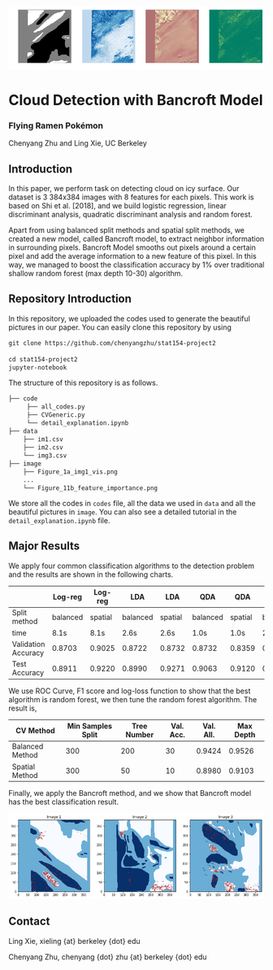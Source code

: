 
![alt text](https://github.com/chenyangzhu/stat154-project2/raw/master/image/Figure_1a_img1_vis.png)

# Cloud Detection with Bancroft Model
### Flying Ramen Pokémon
Chenyang Zhu and Ling Xie, UC Berkeley

## Introduction
In this paper, we perform task on detecting cloud on icy surface. Our dataset is 3 384x384 images with 8 features for each pixels. This work is based on Shi et al. [2018], and we build logistic regression, linear discriminant analysis, quadratic discriminant analysis and random forest.

Apart from using balanced split methods and spatial split methods, we created a new model, called Bancroft model, to extract neighbor information in surrounding pixels. Bancroft Model smooths out pixels around a certain pixel and add the average information to a new feature of this pixel. In this way, we managed to boost the classification accuracy by 1% over traditional shallow random forest (max depth 10-30) algorithm.

## Repository Introduction

In this repository, we uploaded the codes used to generate the beautiful pictures in our paper. You can easily clone this repository by using
```
git clone https://github.com/chenyangzhu/stat154-project2

cd stat154-project2
jupyter-notebook
```

The structure of this repository is as follows.
```
├── code
     ├── all_codes.py
     ├── CVGeneric.py
     └── detail_explanation.ipynb
├── data
    ├── im1.csv
    ├── im2.csv
    └── img3.csv
├── image
    ├── Figure_1a_img1_vis.png
    ...
    └── Figure_11b_feature_importance.png
```
We store all the codes in `codes` file, all the data we used in `data` and all the beautiful pictures in `image`.
You can also see a detailed tutorial in the `detail_explanation.ipynb` file.


## Major Results

We apply four common classification algorithms to the detection problem and the results are shown in the following charts.

|                     | Log-reg  | Log-reg | LDA      | LDA     | QDA      | QDA     | Rand-forest | Rand-forest |
|---------------------|----------|---------|----------|---------|----------|---------|-------------|-------------|
| Split method        | balanced | spatial | balanced | spatial | balanced | spatial | balanced    | spatial     |
| time                | 8.1s     | 8.1s    | 2.6s     | 2.6s    | 1.0s     | 1.0s    | 283s        | 283s        |
| Validation Accuracy | 0.8703   | 0.9025  | 0.8722   | 0.8732  | 0.8732   | 0.8359  | 0.9534      | 0.9358      |
| Test Accuracy       | 0.8911   | 0.9220  | 0.8990   | 0.9271  | 0.9063   | 0.9120  | 0.9450      | 0.9300      |

We use ROC Curve, F1 score and log-loss function to show that the best algorithm is random forest, we then tune the random forest algorithm. The result is,

| CV Method       | Min Samples Split | Tree Number | Val. Acc. | Val. All. | Max Depth |
|-----------------|-------------------|-------------|-----------|-----------|-----------|
| Balanced Method | 300               | 200         | 30        | 0.9424    | 0.9526    |
| Spatial Method  | 300               | 50          | 10        | 0.8980    | 0.9103    |

Finally, we apply the Bancroft method, and we show that Bancroft model has the best classification result.

![alt text](https://github.com/chenyangzhu/stat154-project2/raw/master/image/Figure_11a_new_feature_vis.png)

## Contact

Ling Xie,  xieling {at} berkeley {dot} edu

Chenyang Zhu, chenyang {dot} zhu {at} berkeley {dot} edu
